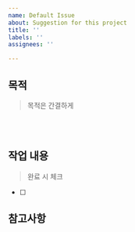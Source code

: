 ```yaml
---
name: Default Issue
about: Suggestion for this project
title: ''
labels: ''
assignees: ''

---
```


## 목적
> 목적은 간결하게

<br><br>
## 작업 내용
> 완료 시 체크

-[ ]

## 참고사항
